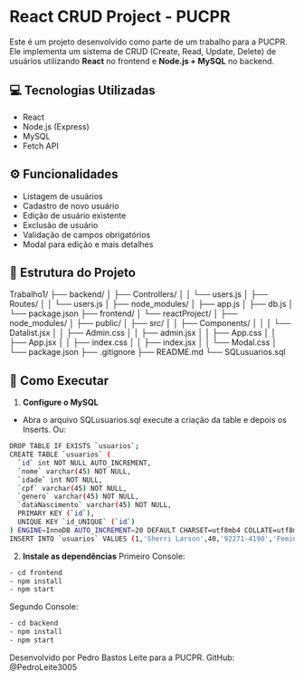 # React CRUD Project - PUCPR

Este é um projeto desenvolvido como parte de um trabalho para a PUCPR. Ele implementa um sistema de CRUD (Create, Read, Update, Delete) de usuários utilizando **React** no frontend e **Node.js + MySQL** no backend.

## 💻 Tecnologias Utilizadas

- React
- Node.js (Express)
- MySQL
- Fetch API

## ⚙️ Funcionalidades

- Listagem de usuários
- Cadastro de novo usuário
- Edição de usuário existente
- Exclusão de usuário
- Validação de campos obrigatórios
- Modal para edição e mais detalhes

## 📁 Estrutura do Projeto

Trabalho1/ ├── backend/ │ ├── Controllers/ │ │ └── users.js │ ├── Routes/ │ │ └── users.js │ ├── node_modules/ │ ├── app.js │ ├── db.js │ └── package.json ├── frontend/ │ └── reactProject/ │ ├── node_modules/ │ ├── public/ │ ├── src/ │ │ ├── Components/ │ │ │ └── Datalist.jsx │ │ ├── Admin.css │ │ ├── admin.jsx │ │ ├── App.css │ │ ├── App.jsx │ │ ├── index.css │ │ ├── index.jsx │ │ └── Modal.css │ └── package.json ├── .gitignore ├── README.md └── SQLusuarios.sql

## 🚀 Como Executar

1. **Configure o MySQL**
- Abra o arquivo SQLusuarios.sql execute a criação da table e depois os Inserts. Ou:
```bash
DROP TABLE IF EXISTS `usuarios`;
CREATE TABLE `usuarios` (
  `id` int NOT NULL AUTO_INCREMENT,
  `nome` varchar(45) NOT NULL,
  `idade` int NOT NULL,
  `cpf` varchar(45) NOT NULL,
  `genero` varchar(45) NOT NULL,
  `dataNascimento` varchar(45) NOT NULL,
  PRIMARY KEY (`id`),
  UNIQUE KEY `id_UNIQUE` (`id`)
) ENGINE=InnoDB AUTO_INCREMENT=20 DEFAULT CHARSET=utf8mb4 COLLATE=utf8mb4_0900_ai_ci;
INSERT INTO `usuarios` VALUES (1,'Sherri Larson',40,'92271-4190','Feminino','11/01/1985'),(2,'Mr. Albert Friesen I editadoTeste',76,'83533-1655','female','1948-04-29'),(3,'Kerry Balistreri',57,'98194','female','1980-04-02'),(4,'Nina Wunsch',53,'03957-5226','male','1992-04-14'),(6,'Michelle Considine',78,'13037-4530','female','1973-12-14'),(7,'Mrs. Jasmine Cruickshank',54,'25541-7155','male','1983-06-21'),(8,'Paul Schowalter',43,'45290','female','2006-04-08'),(9,'Timothy Howe I',23,'55256-8130','male','1985-03-20'),(10,'June O\'Connell',43,'81928','female','1977-07-25'),(11,'Nancy Schumm',22,'62406','female','1946-09-25'),(12,'Donna Skiles',74,'36331-9817','male','1984-12-25'),(13,'Bertha Carter',21,'34374','female','1967-01-28'),(14,'Billy Lubowitz',77,'48118','male','2001-07-06'),(15,'Kathy Pfeffer II',50,'81179-5312','male','1955-08-25'),(16,'Wade Oberbrunner',53,'78504-4899','female','1984-05-01'),(17,'Rafael McDermott',24,'81525-4791','female','1974-06-03'),(18,'Anna Koss III',79,'35629','male','1969-07-15'),(19,'Dr. Malcolm Koelpin',28,'46269-7404','female','1947-05-15');
```

2. **Instale as dependências**
Primeiro Console:
```bash
- cd frontend
- npm install
- npm start
```

Segundo Console:
```bash
- cd backend
- npm install
- npm start
```

Desenvolvido por Pedro Bastos Leite para a PUCPR.
GitHub: @PedroLeite3005